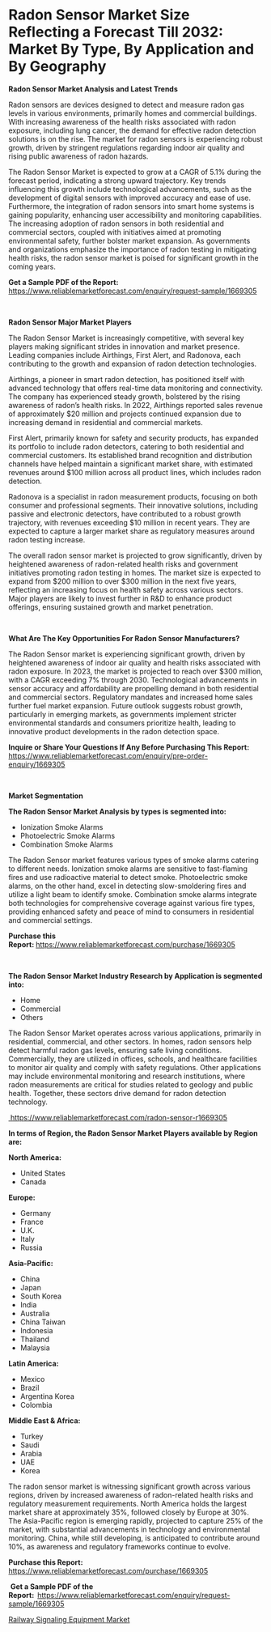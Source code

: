 <p><h1>Radon Sensor Market Size Reflecting a Forecast Till 2032: Market By Type, By Application and By Geography</h1></p><p><strong>Radon Sensor Market Analysis and Latest Trends</strong></p>
<p><p>Radon sensors are devices designed to detect and measure radon gas levels in various environments, primarily homes and commercial buildings. With increasing awareness of the health risks associated with radon exposure, including lung cancer, the demand for effective radon detection solutions is on the rise. The market for radon sensors is experiencing robust growth, driven by stringent regulations regarding indoor air quality and rising public awareness of radon hazards.</p><p>The Radon Sensor Market is expected to grow at a CAGR of 5.1% during the forecast period, indicating a strong upward trajectory. Key trends influencing this growth include technological advancements, such as the development of digital sensors with improved accuracy and ease of use. Furthermore, the integration of radon sensors into smart home systems is gaining popularity, enhancing user accessibility and monitoring capabilities. The increasing adoption of radon sensors in both residential and commercial sectors, coupled with initiatives aimed at promoting environmental safety, further bolster market expansion. As governments and organizations emphasize the importance of radon testing in mitigating health risks, the radon sensor market is poised for significant growth in the coming years.</p></p>
<p><strong>Get a Sample PDF of the Report:&nbsp;</strong> <a href="https://www.reliablemarketforecast.com/enquiry/request-sample/1669305?utm_campaign=2290&utm_medium=2&utm_source=Github&utm_content=ia&utm_term=17022025&utm_id=radon-sensor">https://www.reliablemarketforecast.com/enquiry/request-sample/1669305</a></p>
<p>&nbsp;</p>
<p><strong>Radon Sensor Major Market Players</strong></p>
<p><p>The Radon Sensor Market is increasingly competitive, with several key players making significant strides in innovation and market presence. Leading companies include Airthings, First Alert, and Radonova, each contributing to the growth and expansion of radon detection technologies.</p><p>Airthings, a pioneer in smart radon detection, has positioned itself with advanced technology that offers real-time data monitoring and connectivity. The company has experienced steady growth, bolstered by the rising awareness of radon’s health risks. In 2022, Airthings reported sales revenue of approximately $20 million and projects continued expansion due to increasing demand in residential and commercial markets.</p><p>First Alert, primarily known for safety and security products, has expanded its portfolio to include radon detectors, catering to both residential and commercial customers. Its established brand recognition and distribution channels have helped maintain a significant market share, with estimated revenues around $100 million across all product lines, which includes radon detection.</p><p>Radonova is a specialist in radon measurement products, focusing on both consumer and professional segments. Their innovative solutions, including passive and electronic detectors, have contributed to a robust growth trajectory, with revenues exceeding $10 million in recent years. They are expected to capture a larger market share as regulatory measures around radon testing increase.</p><p>The overall radon sensor market is projected to grow significantly, driven by heightened awareness of radon-related health risks and government initiatives promoting radon testing in homes. The market size is expected to expand from $200 million to over $300 million in the next five years, reflecting an increasing focus on health safety across various sectors. Major players are likely to invest further in R&D to enhance product offerings, ensuring sustained growth and market penetration.</p></p>
<p>&nbsp;</p>
<p><strong>What Are The Key Opportunities For Radon Sensor Manufacturers?</strong></p>
<p><p>The Radon Sensor market is experiencing significant growth, driven by heightened awareness of indoor air quality and health risks associated with radon exposure. In 2023, the market is projected to reach over $300 million, with a CAGR exceeding 7% through 2030. Technological advancements in sensor accuracy and affordability are propelling demand in both residential and commercial sectors. Regulatory mandates and increased home sales further fuel market expansion. Future outlook suggests robust growth, particularly in emerging markets, as governments implement stricter environmental standards and consumers prioritize health, leading to innovative product developments in the radon detection space.</p></p>
<p><strong>Inquire or Share Your Questions If Any Before Purchasing This Report:</strong> <a href="https://www.reliablemarketforecast.com/enquiry/pre-order-enquiry/1669305?utm_campaign=2290&utm_medium=2&utm_source=Github&utm_content=ia&utm_term=17022025&utm_id=radon-sensor">https://www.reliablemarketforecast.com/enquiry/pre-order-enquiry/1669305</a></p>
<p>&nbsp;</p>
<p><strong>Market Segmentation</strong></p>
<p><strong>The Radon Sensor Market Analysis by types is segmented into:</strong></p>
<p><ul><li>Ionization Smoke Alarms</li><li>Photoelectric Smoke Alarms</li><li>Combination Smoke Alarms</li></ul></p>
<p><p>The Radon Sensor market features various types of smoke alarms catering to different needs. Ionization smoke alarms are sensitive to fast-flaming fires and use radioactive material to detect smoke. Photoelectric smoke alarms, on the other hand, excel in detecting slow-smoldering fires and utilize a light beam to identify smoke. Combination smoke alarms integrate both technologies for comprehensive coverage against various fire types, providing enhanced safety and peace of mind to consumers in residential and commercial settings.</p></p>
<p><strong>Purchase this Report:&nbsp;</strong><a href="https://www.reliablemarketforecast.com/purchase/1669305?utm_campaign=2290&utm_medium=2&utm_source=Github&utm_content=ia&utm_term=17022025&utm_id=radon-sensor">https://www.reliablemarketforecast.com/purchase/1669305</a></p>
<p>&nbsp;</p>
<p><strong>The Radon Sensor Market Industry Research by Application is segmented into:</strong></p>
<p><ul><li>Home</li><li>Commercial</li><li>Others</li></ul></p>
<p><p>The Radon Sensor Market operates across various applications, primarily in residential, commercial, and other sectors. In homes, radon sensors help detect harmful radon gas levels, ensuring safe living conditions. Commercially, they are utilized in offices, schools, and healthcare facilities to monitor air quality and comply with safety regulations. Other applications may include environmental monitoring and research institutions, where radon measurements are critical for studies related to geology and public health. Together, these sectors drive demand for radon detection technology.</p></p>
<p><a href="https://www.reliablemarketforecast.com/radon-sensor-r1669305?utm_campaign=2290&utm_medium=2&utm_source=Github&utm_content=ia&utm_term=17022025&utm_id=radon-sensor">&nbsp;https://www.reliablemarketforecast.com/radon-sensor-r1669305</a></p>
<p><strong>In terms of Region, the Radon Sensor Market Players available by Region are:</strong></p>
<p>
    <p> <strong> North America: </strong>
        <ul>
            <li>United States</li>
            <li>Canada</li>
        </ul>
        </p> 
    <p> <strong> Europe: </strong>
        <ul>
            <li>Germany</li>
            <li>France</li>
            <li>U.K.</li>
            <li>Italy</li>
            <li>Russia</li>
        </ul>
        </p> 
    <p> <strong> Asia-Pacific: </strong>
        <ul>
            <li>China</li>
            <li>Japan</li>
            <li>South Korea</li>
            <li>India</li>
            <li>Australia</li>
            <li>China Taiwan</li>
            <li>Indonesia</li>
            <li>Thailand</li>
            <li>Malaysia</li>
        </ul>
        </p> 
    <p> <strong> Latin America: </strong>
        <ul>
            <li>Mexico</li>
            <li>Brazil</li>
            <li>Argentina Korea</li>
            <li>Colombia</li>
        </ul>
        </p> 
    <p> <strong> Middle East & Africa: </strong>
        <ul>
            <li>Turkey</li>
            <li>Saudi</li>
            <li>Arabia</li>
            <li>UAE</li>
            <li>Korea</li>
        </ul>
    </p>
    </p>
<p><p>The radon sensor market is witnessing significant growth across various regions, driven by increased awareness of radon-related health risks and regulatory measurement requirements. North America holds the largest market share at approximately 35%, followed closely by Europe at 30%. The Asia-Pacific region is emerging rapidly, projected to capture 25% of the market, with substantial advancements in technology and environmental monitoring. China, while still developing, is anticipated to contribute around 10%, as awareness and regulatory frameworks continue to evolve.</p></p>
<p><strong>Purchase this Report: </strong><a href="https://www.reliablemarketforecast.com/purchase/1669305?utm_campaign=2290&utm_medium=2&utm_source=Github&utm_content=ia&utm_term=17022025&utm_id=radon-sensor">https://www.reliablemarketforecast.com/purchase/1669305</a></p>
<p>&nbsp;<strong>Get a Sample PDF of the Report:&nbsp;&nbsp;</strong><a href="https://www.reliablemarketforecast.com/enquiry/request-sample/1669305?utm_campaign=2290&utm_medium=2&utm_source=Github&utm_content=ia&utm_term=17022025&utm_id=radon-sensor">https://www.reliablemarketforecast.com/enquiry/request-sample/1669305</a></p>
<p><strong></strong></p>
<p><p><a href="https://github.com/steidmindy199393/Market-Research-Report-List-1/blob/main/railway-signaling-equipment-market.md?utm_campaign=2290&utm_medium=2&utm_source=Github&utm_content=ia&utm_term=17022025&utm_id=radon-sensor">Railway Signaling Equipment Market</a></p></p>